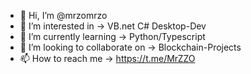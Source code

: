 - 👋 Hi, I’m @mrzomrzo
- 👀 I’m interested in -> VB.net C# Desktop-Dev
- 🌱 I’m currently learning -> Python/Typescript
- 💞️ I’m looking to collaborate on -> Blockchain-Projects
- 📫 How to reach me -> https://t.me/MrZZO

<!---
mrzomrzo/mrzomrzo is a ✨ special ✨ repository because its `README.md` (this file) appears on your GitHub profile.
You can click the Preview link to take a look at your changes.
--->

